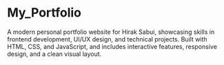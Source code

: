 # My_Portfolio
A modern personal portfolio website for Hirak Sabui, showcasing skills in frontend development, UI/UX design, and technical projects. Built with HTML, CSS, and JavaScript, and includes interactive features, responsive design, and a clean visual layout.
